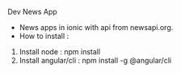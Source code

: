 Dev News App
- News apps in ionic with api from newsapi.org.
- How to install :
1. Install node : npm install
2. Install angular/cli : npm install -g @angular/cli
